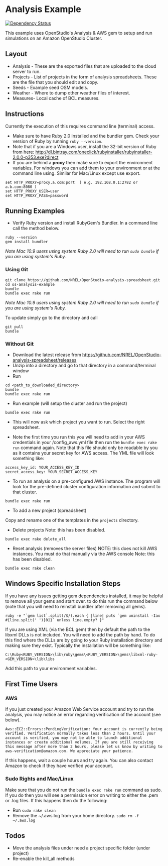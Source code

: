 # Analysis Example

[![Dependency Status](https://www.versioneye.com/user/projects/540a3047ccc023a17f0001d5/badge.svg?style=flat)](https://www.versioneye.com/user/projects/540a3047ccc023a17f0001d5)

This example uses OpenStudio's Analysis & AWS gem to setup and run simulations on an Amazon OpenStudio Cluster.

## Layout
* Analysis - These are the exported files that are uploaded to the cloud server to run.
* Projects - List of projects in the form of analysis spreadsheets. These are the file that you should edit and copy.
* Seeds - Example seed OSM models.
* Weather - Where to dump other weather files of interest.
* Measures- Local cache of BCL measures.

## Instructions

Currently the execution of this requires command line (terminal) access.  

* Make sure to have Ruby 2.0 installed and the bundler gem.  Check your version of Ruby by running `ruby --version`.
* Note that if you are a Windows user, install the 32-bit version of Ruby from here: http://dl.bintray.com/oneclick/rubyinstaller/rubyinstaller-2.0.0-p353.exe?direct
* If you are behind a **proxy** then make sure to export the environment variables.  For windows you can add them to your environment or at the command line using. Similar for Mac/Linux except use export.

```
set HTTP_PROXY=proxy.a.com:port  ( e.g. 192.168.0.1:2782 or a.b.com:8080 )
set HTTP_PROXY_USER=user 
set HTTP_PROXY_PASS=password
```

## Running Examples

* Verify Ruby version and install RubyGem's Bundler.  In a command line call the method below.

```
ruby --version
gem install bundler
```
*Note Mac 10.9 users using system Ruby 2.0 will need to run `sudo bundle` if you are using system's Ruby.*

### Using Git

```
git clone https://github.com/NREL/OpenStudio-analysis-spreadsheet.git
cd os-analysis-example
bundle 
bundle exec rake run
```
*Note Mac 10.9 users using system Ruby 2.0 will need to run `sudo bundle` if you are using system's Ruby.*

To update simply go to the directory and call

```
git pull
bundle
```

### Without Git

* Download the latest release from https://github.com/NREL/OpenStudio-analysis-spreadsheet/releases
* Unzip into a directory and go to that directory in a command/terminal window
* Run

```
cd <path_to_downloaded_directory>
bundle
bundle exec rake run
```

* Run example (will setup the cluster and run the project)

```
bundle exec rake run
```

* This will now ask which project you want to run. Select the right spreadsheet.

* Note the first time you run this you will need to add in your AWS credentials in your <home-dir>/config_aws.yml file then run the `bundle exec rake run` command again.  Note that this file should only be readable by you as it contains your secret key for AWS access. The YML file will look something like:


```
access_key_id: YOUR_ACCESS_KEY_ID
secret_access_key: YOUR_SECRET_ACCESS_KEY
```

* To run an analysis on a pre-configured AWS instance. The program will look for the pre-defined cluster configuration information and submit to that cluster.

```
bundle exec rake run
```

* To add a new project (spreadsheet)

Copy and rename one of the templates in the `projects` directory.

* Delete projects
Note: this has been disabled.

```
bundle exec rake delete_all
```

* Reset analysis (removes the server files) NOTE: this does not kill AWS instances. You must do that manually via the AWS console
Note: this has been disabled.

```
bundle exec rake clean
```


## Windows Specific Installation Steps

If you have any issues getting gem dependencies installed, it may be helpful to remove all your gems and start over.  to do this run the command below (note that you will need to reinstall bundler after removing all gems).

```
ruby -e "`gem list`.split(/$/).each { |line| puts `gem uninstall -Iax #{line.split(' ')[0]}` unless line.empty? }"
```


If you are using XML (via the BCL gem) then by default the path to the libxml DLLs is not included.  You will need to add the path by hand.  To do this find where the DLLs are by going to your Ruby installation directory and making sure they exist. Typically the installation will be something like:

```
C:\Ruby<RUBY_VERSION>\lib\ruby\gems\<RUBY_VERSION>\gems\libxml-ruby-<GEM_VERSION>\lib\libs
```

Add this path to your environment variables.

## First Time Users

### AWS

If you just created your Amazon Web Service account and try to run the analysis, you may notice an error regarding verification of the account (see below).

```
Aws::EC2::Errors::PendingVerification: Your account is currently being verified. Verification normally takes less than 2 hours. Until your account is verified, you may not be able to launch additional instances or create additional volumes. If you are still receiving this message after more than 2 hours, please let us know by writing to aws-verification@amazon.com. We appreciate your patience.
```

If this happens, wait a couple hours and try again.  You can also contact Amazon to check if they have verified your account.

### Sudo Rights and Mac/Linux

Make sure that you do not run the `bundle exec rake run` command as sudo.  If you do then you will see a permission error on writing to either the .pem or .log files.  If this happens then do the following:
* Run `sudo rake clean`
* Remove the ~/.aws.log from your home directory. `sudo rm -f ~/.aws.log`

## Todos

* Move the analysis files under need a project specific folder (under project)
* Re-enable the kill_all methods
